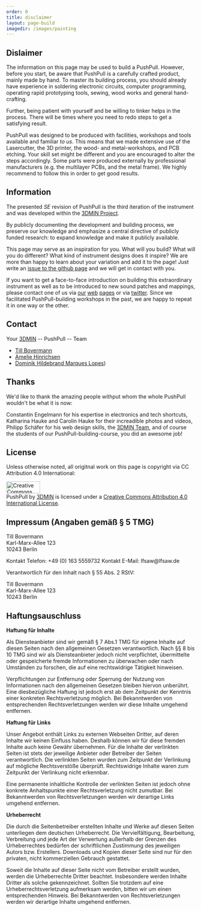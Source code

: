 ```yaml
---
order: 0
title: disclaimer
layout: page-build
imagedir: /images/painting
---
```


## Dislaimer

The information on this page may be used to build a PushPull. However, before you start, be aware that PushPull is a carefully crafted product, mainly made by hand. To master its building process, you should already have experience in soldering electronic circuits, computer programming, operating rapid prototyping tools, sewing, wood works and general hand-crafting. 

Further, being patient with yourself and be willing to tinker helps in the process. There will be times where you need to redo steps to get a satisfying result.

PushPull was designed to be produced with facilities, workshops and tools available and familiar *to us*. This means that we made extensive use of the Lasercutter, the 3D printer, the wood- and metal-workshops, and PCB etching. Your skill set might be different and you are encouraged to alter the steps accordingly.
Some parts were produced externally by professional manufacturers (e.g. the multilayer PCBs, and the metal frame). We highly recommend to follow this in order to get good results.  

## Information

The presented *SE* revision of PushPull is the third iteration of the instrument and was developed within the [3DMIN Project](http://3DMIN.org).

By publicly documenting the development and building process, we preserve our knowledge and emphasize a central directive of publicly funded research: to expand knowledge and make it publicly available.

This page may serve as an inspiration for you. What will you build? What will you do different? What kind of instrument designs does it inspire?
We are more than happy to learn about your variation and add it to the page! Just write an [issue to the github page](https://github.com/3DMIN/3DMIN.github.io/issues/new) and we will get in contact with you. 

If you want to get a face-to-face introduction on building this extraordinary instrument as well as to be introduced to new sound patches and mappings, please contact one of us via [our](http://ameliehinrichsen.de) [web](http://himalo.de) [pages](http://tai-studio.org#contact) or via [twitter](https://twitter.com/3dminBerlin). Since we facilitated PushPull-building workshops in the past, we are happy to repeat it in one way or the other.

## Contact

Your [3DMIN](http://3dmin.org) -- PushPull -- Team 

+ [Till Bovermann](http://tai-studio.org)
+ [Amelie Hinrichsen](http://ameliehinrichsen.de)
+ [Dominik Hildebrand Marques Lopes](http://himalo.de))

## Thanks

We'd like to thank the amazing people withput whom the whole PushPull wouldn't be what it is now:

Constantin Engelmann for his expertise in electronics and tech shortcuts, Katharina Hauke and Carolin Hauke for their increadible photos and videos, Philipp Schäfer for his web design skills, the [3DMIN Team](http://www.3dmin.org/about/team/), and of course the students of our PushPull-building-course, you did an awesome job! 

## License

Unless otherwise noted, all origitnal work on this page is copyright via CC Attribution 4.0 International:

<a rel="license" href="http://creativecommons.org/licenses/by/4.0/"><img alt="Creative Commons Licence" style="border-width:0; width: 90px; height: 32px;" src="https://i.creativecommons.org/l/by/4.0/88x31.png" /></a><br /><span xmlns:dct="http://purl.org/dc/terms/" property="dct:title">PushPull</span> by <a xmlns:cc="http://creativecommons.org/ns#" href="http://3dmin.github.io/" property="cc:attributionName" rel="cc:attributionURL">3DMIN</a> is licensed under a <a rel="license" href="http://creativecommons.org/licenses/by/4.0/">Creative Commons Attribution 4.0 International License</a>.


## Impressum (Angaben gemäß § 5 TMG)

<p>Till Bovermann<br />
Karl-Marx-Allee 123<br />
10243 Berlin
</p>
Kontakt Telefon: +49 (0) 163 5559732
Kontakt E-Mail: lfsaw@lfsaw.de

Verantwortlich für den Inhalt nach § 55 Abs. 2 RStV:
<p>Till Bovermann<br />
Karl-Marx-Allee 123<br />
10243 Berlin
</p>

## Haftungsauschluss

<p><strong>Haftung für Inhalte</strong></p> <p>Als Diensteanbieter sind wir gemäß § 7 Abs.1 TMG für eigene Inhalte auf diesen Seiten nach den allgemeinen Gesetzen verantwortlich. Nach §§ 8 bis 10 TMG sind wir als Diensteanbieter jedoch nicht verpflichtet, übermittelte oder gespeicherte fremde Informationen zu überwachen oder nach Umständen zu forschen, die auf eine rechtswidrige Tätigkeit hinweisen.</p> <p>Verpflichtungen zur Entfernung oder Sperrung der Nutzung von Informationen nach den allgemeinen Gesetzen bleiben hiervon unberührt. Eine diesbezügliche Haftung ist jedoch erst ab dem Zeitpunkt der Kenntnis einer konkreten Rechtsverletzung möglich. Bei Bekanntwerden von entsprechenden Rechtsverletzungen werden wir diese Inhalte umgehend entfernen.</p> <p><strong>Haftung für Links</strong></p> <p>Unser Angebot enthält Links zu externen Webseiten Dritter, auf deren Inhalte wir keinen Einfluss haben. Deshalb können wir für diese fremden Inhalte auch keine Gewähr übernehmen. Für die Inhalte der verlinkten Seiten ist stets der jeweilige Anbieter oder Betreiber der Seiten verantwortlich. Die verlinkten Seiten wurden zum Zeitpunkt der Verlinkung auf mögliche Rechtsverstöße überprüft. Rechtswidrige Inhalte waren zum Zeitpunkt der Verlinkung nicht erkennbar.</p> <p>Eine permanente inhaltliche Kontrolle der verlinkten Seiten ist jedoch ohne konkrete Anhaltspunkte einer Rechtsverletzung nicht zumutbar. Bei Bekanntwerden von Rechtsverletzungen werden wir derartige Links umgehend entfernen.</p> <p><strong>Urheberrecht</strong></p> <p>Die durch die Seitenbetreiber erstellten Inhalte und Werke auf diesen Seiten unterliegen dem deutschen Urheberrecht. Die Vervielfältigung, Bearbeitung, Verbreitung und jede Art der Verwertung außerhalb der Grenzen des Urheberrechtes bedürfen der schriftlichen Zustimmung des jeweiligen Autors bzw. Erstellers. Downloads und Kopien dieser Seite sind nur für den privaten, nicht kommerziellen Gebrauch gestattet.</p> <p>Soweit die Inhalte auf dieser Seite nicht vom Betreiber erstellt wurden, werden die Urheberrechte Dritter beachtet. Insbesondere werden Inhalte Dritter als solche gekennzeichnet. Sollten Sie trotzdem auf eine Urheberrechtsverletzung aufmerksam werden, bitten wir um einen entsprechenden Hinweis. Bei Bekanntwerden von Rechtsverletzungen werden wir derartige Inhalte umgehend entfernen.</p><p> </p>

